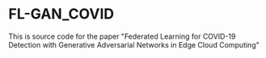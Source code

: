 # FL-GAN_COVID
This is source code for the paper "Federated Learning for COVID-19 Detection with Generative Adversarial Networks in Edge Cloud Computing"
